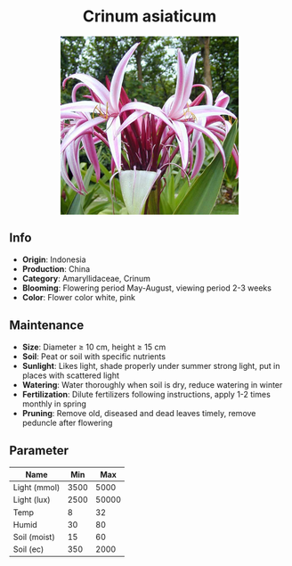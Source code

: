 <h1 align='center'>Crinum asiaticum</h1>
<p align="center">
    <img 
        align='center'
        width='320'
        src="../images/crinum asiaticum.png" 
        alt='Crinum asiaticum' />
</p>

## Info

 - **Origin**: Indonesia
 - **Production**: China
 - **Category**: Amaryllidaceae, Crinum
 - **Blooming**: Flowering period May-August, viewing period 2-3 weeks
 - **Color**: Flower color white, pink

## Maintenance

 - **Size**: Diameter ≥ 10 cm, height ≥ 15 cm
 - **Soil**: Peat or soil with specific nutrients
 - **Sunlight**: Likes light, shade properly under summer strong light, put in places with scattered light
 - **Watering**: Water thoroughly when soil is dry, reduce watering in winter
 - **Fertilization**: Dilute fertilizers following instructions,  apply 1-2 times monthly in spring
 - **Pruning**: Remove old, diseased and dead leaves timely, remove peduncle after flowering

## Parameter

| Name         | Min  | Max   |
|--------------|------|-------|
| Light (mmol) | 3500 | 5000  |
| Light (lux)  | 2500 | 50000 |
| Temp         | 8    | 32    |
| Humid        | 30   | 80    |
| Soil (moist) | 15   | 60    |
| Soil (ec)    | 350  | 2000  |